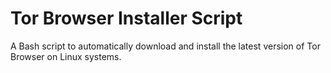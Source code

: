 # Tor Browser Installer Script

A Bash script to automatically download and install the latest version of Tor Browser on Linux systems.

